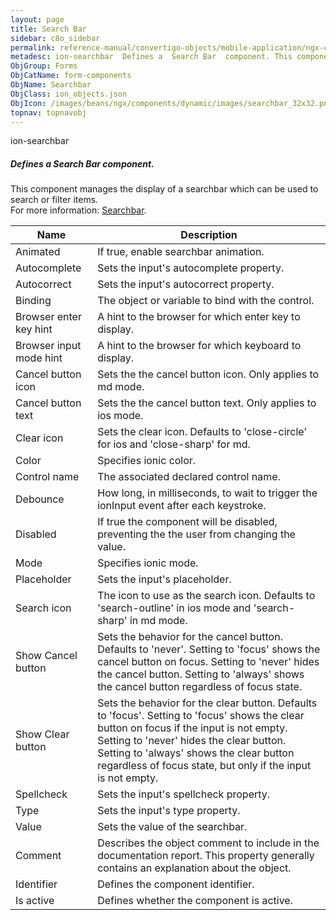 ```yaml
---
layout: page
title: Search Bar
sidebar: c8o_sidebar
permalink: reference-manual/convertigo-objects/mobile-application/ngx-components/form-components/search-bar/
metadesc: ion-searchbar  Defines a  Search Bar  component. This component manages the display of a searchbar which can be used to search or filter items.  For m
ObjGroup: Forms
ObjCatName: form-components
ObjName: Searchbar
ObjClass: ion_objects.json
ObjIcon: /images/beans/ngx/components/dynamic/images/searchbar_32x32.png
topnav: topnavobj
---
```

ion-searchbar<br/>

##### Defines a <i>Search Bar</i> component.<br/>
This component manages the display of a searchbar which can be used to search or filter items.<br/>
 For more information: <a href='https://ionicframework.com/docs/api/searchbar'>Searchbar</a>.

Name | Description 
--- | ---
Animated | If true, enable searchbar animation.
Autocomplete | Sets the input's autocomplete property.
Autocorrect | Sets the input's autocorrect property.
Binding | The object or variable to bind with the control.
Browser enter key hint | A hint to the browser for which enter key to display.
Browser input mode hint | A hint to the browser for which keyboard to display.
Cancel button icon | Sets the the cancel button icon. Only applies to md mode.
Cancel button text | Sets the the cancel button text. Only applies to ios mode.
Clear icon | Sets the clear icon. Defaults to 'close-circle' for ios and 'close-sharp' for md.
Color | Specifies ionic color.
Control name | The associated declared control name.
Debounce | How long, in milliseconds, to wait to trigger the ionInput event after each keystroke.
Disabled | If true the component will be disabled, preventing the the user from changing the value.
Mode | Specifies ionic mode.
Placeholder | Sets the input's placeholder.
Search icon | The icon to use as the search icon. Defaults to 'search-outline' in ios mode and 'search-sharp' in md mode.
Show Cancel button | Sets the behavior for the cancel button. Defaults to 'never'. Setting to 'focus' shows the cancel button on focus. Setting to 'never' hides the cancel button. Setting to 'always' shows the cancel button regardless of focus state.
Show Clear button | Sets the behavior for the clear button. Defaults to 'focus'. Setting to 'focus' shows the clear button on focus if the input is not empty. Setting to 'never' hides the clear button. Setting to 'always' shows the clear button regardless of focus state, but only if the input is not empty.
Spellcheck | Sets the input's spellcheck property.
Type | Sets the input's type property.
Value | Sets the value of the searchbar.
Comment | Describes the object comment to include in the documentation report.  This property generally contains an explanation about the object. 
Identifier | Defines the component identifier.  
Is active | Defines whether the component is active. 

